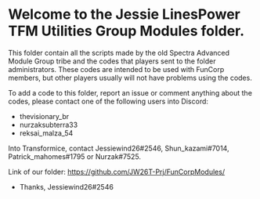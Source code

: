 # Welcome to the Jessie LinesPower TFM Utilities Group Modules folder.

This folder contain all the scripts made by the old Spectra Advanced Module Group tribe and the codes that players sent to the folder administrators.
These codes are intended to be used with FunCorp members, but other players usually will not have problems using the codes.

To add a code to this folder, report an issue or comment anything about the codes, please contact one of the following users into Discord:
- thevisionary_br
- nurzaksubterra33
- reksai_malza_54

Into Transformice, contact Jessiewind26#2546, Shun_kazami#7014, Patrick_mahomes#1795 or Nurzak#7525.

Link of our folder:
https://github.com/JW26T-Prj/FunCorpModules/

- Thanks, Jessiewind26#2546
